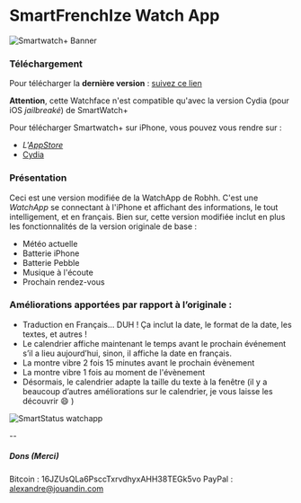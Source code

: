 SmartFrenchIze Watch App
=====================
![Smartwatch+ Banner](https://raw.github.com/Allezxandre/SmartStatus-AppStore/master/AppStore%20Assets/SmartFrenchIze-Header.png)

### Téléchargement
Pour télécharger la **dernière version** : [suivez ce lien](https://github.com/Allezxandre/Smart-FrenchIze-Jailbreak/releases)

**Attention**, cette Watchface n'est compatible qu'avec la version Cydia (pour iOS _jailbreaké_) de SmartWatch+

Pour télécharger Smartwatch+ sur iPhone, vous pouvez vous rendre sur : 
- *L'[AppStore](https://itunes.apple.com/us/app/smartwatch+-for-pebble/id711357931?ls=1&mt=8)*
- [Cydia](http://moreinfo.thebigboss.org/moreinfo/depiction.php?file=smartwatchplusDp)


### Présentation

Ceci est une version modifiée de la WatchApp de Robhh. C'est une *WatchApp* se connectant à l'iPhone et affichant des informations, le tout intelligement, et en français.
Bien sur, cette version modifiée inclut en plus les fonctionnalités de la version originale de base :
* Météo actuelle
* Batterie iPhone
* Batterie Pebble
* Musique à l'écoute
* Prochain rendez-vous

### Améliorations apportées par rapport à l’originale : 
* Traduction en Français… DUH ! Ça inclut la date, le format de la date, les textes, et autres !
* Le calendrier affiche maintenant le temps avant le prochain événement s’il a lieu aujourd’hui, sinon, il affiche la date en français.
* La montre vibre 2 fois 15 minutes avant le prochain évènement
* La montre vibre 1 fois au moment de l'évènement
* Désormais, le calendrier adapte la taille du texte à la fenêtre
(il y a beaucoup d’autres améliorations sur le calendrier, je vous laisse les découvrir :smile: )

![SmartStatus watchapp](https://raw.github.com/Allezxandre/SmartStatus-AppStore/master/SmartStatus.jpg)

--
##### Dons (Merci)
Bitcoin : 16JZUsQLa6PsccTxrvdhyxAHH38TEGk5vo 
PayPal : alexandre@jouandin.com
